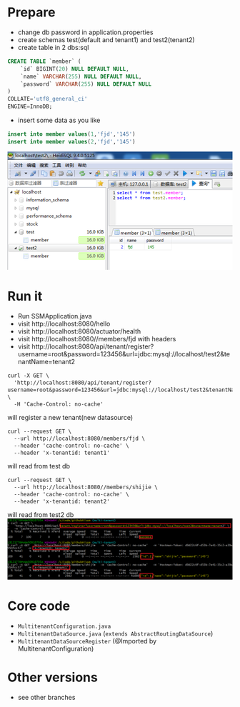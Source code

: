 # Prepare
- change db password in application.properties
- create schemas test(default and tenant1) and test2(tenant2)
- create table in 2 dbs:sql
```sql
CREATE TABLE `member` (
	`id` BIGINT(20) NULL DEFAULT NULL,
	`name` VARCHAR(255) NULL DEFAULT NULL,
	`password` VARCHAR(255) NULL DEFAULT NULL
)
COLLATE='utf8_general_ci'
ENGINE=InnoDB;
```
- insert some data as you like
```sql
insert into member values(1,'fjd','145')
insert into member values(2,'fjd','145')
```
![db-multi-datasource](https://github.com/fanjingdan012/ssm/blob/multi-tenant/doc/pics/db-multi-datasource.png)

# Run it
- Run SSMApplication.java
- visit http://localhost:8080/hello
- visit http://localhost:8080/actuator/health
- visit http://localhost:8080//members/fjd with headers
- visit http://localhost:8080/api/tenant/register?username=root&password=123456&url=jdbc:mysql://localhost/test2&tenantName=tenant2
```
curl -X GET \
  'http://localhost:8080/api/tenant/register?username=root&password=123456&url=jdbc:mysql://localhost/test2&tenantName=tenant2' \
  -H 'Cache-Control: no-cache'
```
will register a new tenant(new datasource)
```
curl --request GET \
  --url http://localhost:8080/members/fjd \
  --header 'cache-control: no-cache' \
  --header 'x-tenantid: tenant1'
```
will read from test db

```
curl --request GET \
  --url http://localhost:8080//members/shijie \
  --header 'cache-control: no-cache' \
  --header 'x-tenantid: tenant2'
```
will read from test2 db
![membersfjd-multi-tenant](https://github.com/fanjingdan012/ssm/blob/multi-tenant/doc/pics/membersfjd-multitenant.png)

# Core code
- `MultitenantConfiguration.java`
- `MultitenantDataSource.java` (`extends AbstractRoutingDataSource`)
- `MultitenantDataSourceRegister` (@Imported by MultitenantConfiguration)

# Other versions
- see other branches